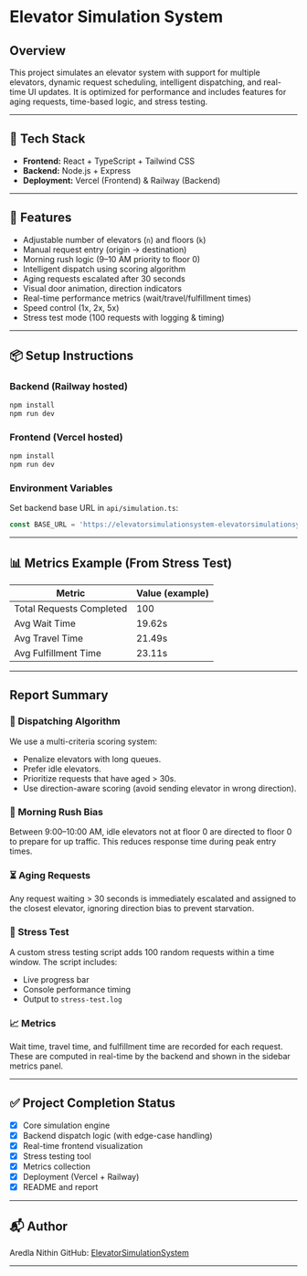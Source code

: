 # Elevator Simulation System

## Overview

This project simulates an elevator system with support for multiple elevators, dynamic request scheduling, intelligent dispatching, and real-time UI updates. It is optimized for performance and includes features for aging requests, time-based logic, and stress testing.

---

## 🔧 Tech Stack

* **Frontend:** React + TypeScript + Tailwind CSS
* **Backend:** Node.js + Express
* **Deployment:** Vercel (Frontend) & Railway (Backend)

---

## 🚀 Features

* Adjustable number of elevators (`n`) and floors (`k`)
* Manual request entry (origin → destination)
* Morning rush logic (9–10 AM priority to floor 0)
* Intelligent dispatch using scoring algorithm
* Aging requests escalated after 30 seconds
* Visual door animation, direction indicators
* Real-time performance metrics (wait/travel/fulfillment times)
* Speed control (1x, 2x, 5x)
* Stress test mode (100 requests with logging & timing)

---

## 📦 Setup Instructions

### Backend (Railway hosted)

```bash
npm install
npm run dev
```

### Frontend (Vercel hosted)

```bash
npm install
npm run dev
```

### Environment Variables

Set backend base URL in `api/simulation.ts`:

```ts
const BASE_URL = 'https://elevatorsimulationsystem-elevatorsimulationsystem.up.railway.app';
```

---

## 📊 Metrics Example (From Stress Test)

| Metric                   | Value (example) |
| ------------------------ | --------------- |
| Total Requests Completed | 100             |
| Avg Wait Time            | 19.62s           |
| Avg Travel Time          | 21.49s           |
| Avg Fulfillment Time     | 23.11s           |

---

## Report Summary

### 🚦 Dispatching Algorithm

We use a multi-criteria scoring system:

* Penalize elevators with long queues.
* Prefer idle elevators.
* Prioritize requests that have aged > 30s.
* Use direction-aware scoring (avoid sending elevator in wrong direction).

### 🌅 Morning Rush Bias

Between 9:00–10:00 AM, idle elevators not at floor 0 are directed to floor 0 to prepare for up traffic. This reduces response time during peak entry times.

### ⏳ Aging Requests

Any request waiting > 30 seconds is immediately escalated and assigned to the closest elevator, ignoring direction bias to prevent starvation.

### 🧪 Stress Test

A custom stress testing script adds 100 random requests within a time window. The script includes:

* Live progress bar
* Console performance timing
* Output to `stress-test.log`

### 📈 Metrics

Wait time, travel time, and fulfillment time are recorded for each request. These are computed in real-time by the backend and shown in the sidebar metrics panel.

---

## ✅ Project Completion Status

* [x] Core simulation engine
* [x] Backend dispatch logic (with edge-case handling)
* [x] Real-time frontend visualization
* [x] Stress testing tool
* [x] Metrics collection
* [x] Deployment (Vercel + Railway)
* [x] README and report

---

## 📬 Author

Aredla Nithin
GitHub: [ElevatorSimulationSystem](https://github.com/nithinaredla/ElevatorSimulationSystem)

---

